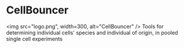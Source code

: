 # CellBouncer
<img src="logo.png", width=300, alt="CellBouncer" />
Tools for determining individual cells' species and individual of origin, in pooled single cell experiments
